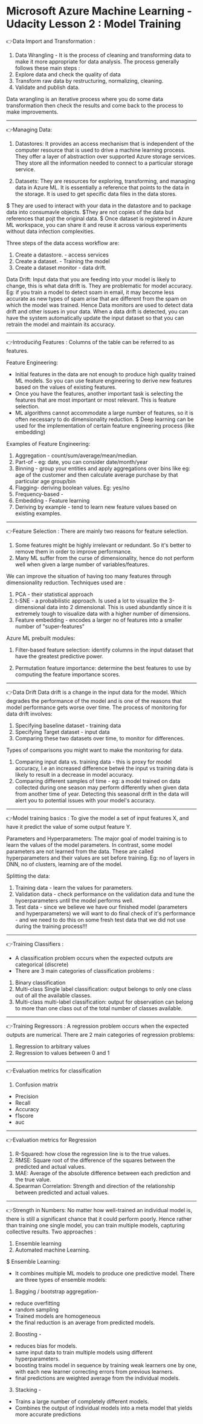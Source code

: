 # Microsoft Azure Machine Learning - Udacity Lesson 2 : Model Training


👉Data Import and Transformation : 
1. Data Wrangling - 
It is the process of cleaning and transforming data to make it more appropriate for data analysis. The process generally follows these main steps :
1. Explore data and check the quality of data
2. Transform raw data by restructuring, normalizing, cleaning. 
3. Validate and publish data. 

Data wrangling is an iterative process where you do some data transformation then check the results and come back to the process to make improvements. 

--- 

👉Managing Data: 
1. Datastores: It provides an access mechanism that is independent of the computer resource that is used to drive a machine learning process. They offer a layer of abstraction over supported Azure storage services. They store all the information needed to connect to a particular storage service. 

2. Datasets: They are resources for exploring, transforming, and managing data in Azure ML. It is essentially a reference that points to the data in the storage. It is used to get specific data files in the data stores. 

$ They are used to interact with your data in the datastore and to package data into consumavle objects.
$They are not copies of the data but references that pojt the original data. 
$ Once dataset is registered in Azure ML workspace, you can share it and reuse it across various experiments without data infection complexities. 

Three steps of the data access workflow are:
1. Create a datastore. - access services
2. Create a dataset. - Training the model
3. Create a dataset monitor - data drift.

Data Drift: Input data that you are feeding into your model is likely to change, this is what data drift is. They are problematic for model accuracy. Eg: if you train a model to detect soam in email, it may become less accurate as new types of spam arise that are different from the spam on which the model was trained. 
Hence Data monitors are used to detect data drift and other issues in your data. When a data drift is detected, you can have the system automatically update the input dataset so that you can retrain the model and maintain its accuracy. 

---

👉Introduciñg Features : 
Columns of the table can be referred to as features. 

Feature Engineering: 
- Initial features in the data are not enough to produce high quality trained ML models. So you can use feature engineering to derive new features based on the values of existing features. 
- Once you have the features, another important task is selecting the features that are most important or most relevant. This is feature selection. 
- ML algorithms cannot accommodate a large number of features, so it is often necessary to do dimensionality reduction. 
 $ Deep learning can be used for the implementation of certain feature engineering process (like embedding)

Examples of Feature Engineering: 
1. Aggregation - count/sum/average/mean/median.
2. Part-of - eg: date, you can consider date/month/year
3. Binning - group your entities and apply aggregations over bins like eg: age of the customer and then calculate average purchase by that particular age group/bin
4. Flagging- deriving boolean values. Eg: yes/no
5. Frequency-based - 
6. Embedding - Feature learning 
7. Deriving by example - tend to learn new feature values based on existing examples. 

---

👉Feature Selection :
There are mainly two reasons for feature selection.
1. Some features might be highly irrelevant or redundant. So it's better to remove them in order to improve performance. 
2. Many ML suffer from the curse of dimensionality, hence do not perform well when given a large number of variables/features. 

We can improve the situation of having too many features through dimensionality reduction. 
Techniques used are : 
1. PCA - their statistical approach
2. t-SNE - a probabilistic approach. Is used a lot to visualize the 3-dimensional data into 2 dimensional. This is used abundantly since it is extremely tough to visualize data with a higher number of dimensions.
3. Feature embedding - encodes a larger no of features into a smaller number of "super-features"

Azure ML prebuilt modules: 
1. Filter-based feature selection: identify columns in the input dataset that have the greatest predictive power. 

2. Permutation feature importance: determine the best features to use by computing the feature importance scores. 

---

👉Data Drift
Data drift is a change in the input data for the model. Which degrades the performance of the model and is one of the reasons that model performance gets worse over time. 
The process of monitoring for data drift involves: 
1. Specifying baseline dataset - training data
2. Specifying Target dataset - input data 
3. Comparing these two datasets over time, to monitor for differences. 

Types of comparisons you might want to make the monitoring for data. 
1. Comparing input data vs. training data - this is proxy for model accuracy, I.e an increased difference betwé the input vs training data is likely to result in a decrease in model accuracy. 
2. Comparing different samples of time - eg: a model trained on data collected during one season may perform differently when given data from another time of year. Detecting this seasonal drift in the data will alert you to potential issues with your model's accuracy. 

---

👉Model training basics : 
To give the model a set of input features X, and have it predict the value of some output feature Y.

Parameters and Hyperparameters: 
The major goal of model training is to learn the values of the model parameters. In contrast, some model parameters are not learned from the data. These are called hyperparameters and their values are set before training. 
Eg: no of layers in DNN, no of clusters, learning are of the model. 

Splitting the data: 
1. Training data - learn the values for parameters.  
2. Validation data - check performance on the validation data and tune the hyoerparameters until the model performs well. 
3. Test data - since we believe we have our finished model (parameters and hyperparameters) we will want to do final check of it's performance - and we need to do this on some fresh test data that we did not use during the training process!!!

---

👉Training Classifiers : 
- A classification problem occurs when the expected outputs are categorical (discrete)
- There are 3 main categories of classification problems : 
1. Binary classification 
2. Multi-class Single label classification: output belongs to only one class out of all the available classes.
3. Multi-class multi-label classification: output for observation can belong to more than one class out of the total number of classes available.

---

👉Training Regressors : 
A regression problem occurs when the expected outputs are numerical. 
There are 2 main categories of regression problems:
1. Regression to arbitrary values 
2. Regression to values between 0 and 1

---

👉Evaluation metrics for classification 
1. Confusion matrix 
- Precision 
- Recall
- Accuracy 
- f1score
- auc 

---

👉Evaluation metrics for Regression
1. R-Squared: how close the regression line is to the true values. 
2. RMSE: Square root of the difference of the squares between the predicted and actual values. 
3. MAE: Average of the absolute difference between each prediction and the true value. 
4. Spearman Correlation: Strength and direction of the relationship between predicted and actual values. 

---

👉Strength in Numbers:
No matter how well-trained an individual model is, there is still a significant chance that it could perform poorly. Hence rather than training one single model, you can train multiple models, capturing collective results. 
Two approaches : 
1. Ensemble learning
2. Automated machine Learning.

$ Ensemble Learning:
- It combines multiple ML models to produce one predictive model. 
There are three types of ensemble models:
1. Bagging / bootstrap aggregation-
- reduce overfitting
- random sampling
- Trained models are homogeneous
- the final reduction is an average from predicted models.

2. Boosting -
- reduces bias for models.
- same input data to train multiple models using different hyperparameters. 
- boosting trains model in sequence by training weak learners one by one, with each new learner correcting errors from previous learners. 
- final predictions are weighted average from the individual models.

3. Stacking - 
- Trains a large number of completely different models.
- Combines the output of individual models into a meta model that yields more accurate predictions 

